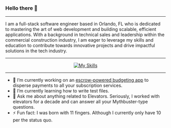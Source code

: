 ### Hello there 👋
---

I am a full-stack software engineer based in Orlando, FL who is dedicated to mastering the art of web development and building scalable, efficient applications. With a background in technical sales and leadership within the commercial construction industry, I am eager to leverage my skills and education to contribute towards innovative projects and drive impactful solutions in the tech industry.

---
<div align="center">

[![My Skills](https://skillicons.dev/icons?perline=4&i=py,flask,js,react,html,css,materialui,postman,git,github,notion,sqlite,vite,vscode,cs,unity)](https://skillicons.dev)

</div>

---
* 🔭 I’m currently working on an [escrow-powered budgeting app](https://github.com/sethspr/SubCycle) to disperse payments to all your subscription services. 
* 🌱 I’m currently learning how to write test files.
* 💬 Ask me about anything related to Elevators. Seriously, I worked with elevators for a decade and can answer all your Mythbuster-type questions. 
* ⚡ Fun fact: I was born with 11 fingers. Although I currently only have 10 per the status quo. 


<!--
**sethspr/sethspr** is a ✨ _special_ ✨ repository because its `README.md` (this file) appears on your GitHub profile.

Here are some ideas to get you started:

- 🔭 I’m currently working on ...
- 🌱 I’m currently learning ...
- 👯 I’m looking to collaborate on ...
- 🤔 I’m looking for help with ...
- 💬 Ask me about ...
- 📫 How to reach me: ...
- 😄 Pronouns: ...
- ⚡ Fun fact: ...
-->
